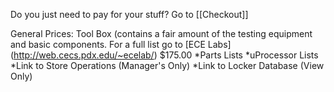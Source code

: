Do you just need to pay for your stuff?  Go to [[Checkout]]

General Prices:
Tool Box (contains a fair amount of the testing equipment and basic components.  For a full list go to [ECE Labs] (http://web.cecs.pdx.edu/~ecelab/) $175.00
*Parts Lists
*uProcessor Lists
*Link to Store Operations (Manager's Only)
*Link to Locker Database (View Only)
